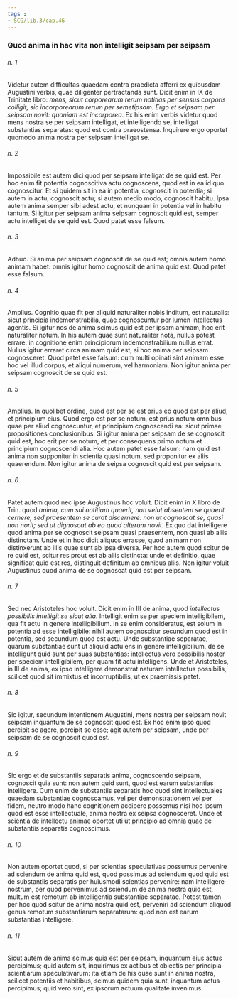 ```yaml
---
tags : 
- SCG/lib.3/cap.46
---
```


### Quod anima in hac vita non intelligit seipsam per seipsam

###### n. 1
Videtur autem difficultas quaedam contra praedicta afferri ex quibusdam Augustini verbis, quae diligenter pertractanda sunt. Dicit enim in IX de Trinitate libro: *mens, sicut corporearum rerum notitias per sensus corporis colligit, sic incorporearum rerum per semetipsam. Ergo et seipsam per seipsam novit: quoniam est incorporea*. Ex his enim verbis videtur quod mens nostra se per seipsam intelligat, et intelligendo se, intelligat substantias separatas: quod est contra praeostensa. Inquirere ergo oportet quomodo anima nostra per seipsam intelligat se.

###### n. 2
Impossibile est autem dici quod per seipsam intelligat de se quid est. Per hoc enim fit potentia cognoscitiva actu cognoscens, quod est in ea id quo cognoscitur. Et si quidem sit in ea in potentia, cognoscit in potentia; si autem in actu, cognoscit actu; si autem medio modo, cognoscit habitu. Ipsa autem anima semper sibi adest actu, et nunquam in potentia vel in habitu tantum. Si igitur per seipsam anima seipsam cognoscit quid est, semper actu intelliget de se quid est. Quod patet esse falsum.

###### n. 3
Adhuc. Si anima per seipsam cognoscit de se quid est; omnis autem homo animam habet: omnis igitur homo cognoscit de anima quid est. Quod patet esse falsum.

###### n. 4
Amplius. Cognitio quae fit per aliquid naturaliter nobis inditum, est naturalis: sicut principia indemonstrabilia, quae cognoscuntur per lumen intellectus agentis. Si igitur nos de anima scimus quid est per ipsam animam, hoc erit naturaliter notum. In his autem quae sunt naturaliter nota, nullus potest errare: in cognitione enim principiorum indemonstrabilium nullus errat. Nullus igitur erraret circa animam quid est, si hoc anima per seipsam cognosceret. Quod patet esse falsum: cum multi opinati sint animam esse hoc vel illud corpus, et aliqui numerum, vel harmoniam. Non igitur anima per seipsam cognoscit de se quid est.

###### n. 5
Amplius. In quolibet ordine, quod est per se est prius eo quod est per aliud, et principium eius. Quod ergo est per se notum, est prius notum omnibus quae per aliud cognoscuntur, et principium cognoscendi ea: sicut primae propositiones conclusionibus. Si igitur anima per seipsam de se cognoscit quid est, hoc erit per se notum, et per consequens primo notum et principium cognoscendi alia. Hoc autem patet esse falsum: nam quid est anima non supponitur in scientia quasi notum, sed proponitur ex aliis quaerendum. Non igitur anima de seipsa cognoscit quid est per seipsam.

###### n. 6
Patet autem quod nec ipse Augustinus hoc voluit. Dicit enim in X libro de Trin. quod *anima, cum sui notitiam quaerit, non velut absentem se quaerit cernere, sed praesentem se curat discernere: non ut cognoscat se, quasi non norit; sed ut dignoscat ab eo quod alterum novit*. Ex quo dat intelligere quod anima per se cognoscit seipsam quasi praesentem, non quasi ab aliis distinctam. Unde et in hoc dicit aliquos errasse, quod animam non distinxerunt ab illis quae sunt ab ipsa diversa. Per hoc autem quod scitur de re quid est, scitur res prout est ab aliis distincta: unde et definitio, quae significat quid est res, distinguit definitum ab omnibus aliis. Non igitur voluit Augustinus quod anima de se cognoscat quid est per seipsam.

###### n. 7
Sed nec Aristoteles hoc voluit. Dicit enim in III de anima, quod *intellectus possibilis intelligit se sicut alia*. Intelligit enim se per speciem intelligibilem, qua fit actu in genere intelligibilium. In se enim consideratus, est solum in potentia ad esse intelligibile: nihil autem cognoscitur secundum quod est in potentia, sed secundum quod est actu. Unde substantiae separatae, quarum substantiae sunt ut aliquid actu ens in genere intelligibilium, de se intelligunt quid sunt per suas substantias: intellectus vero possibilis noster per speciem intelligibilem, per quam fit actu intelligens. Unde et Aristoteles, in III de anima, ex ipso intelligere demonstrat naturam intellectus possibilis, scilicet quod sit immixtus et incorruptibilis, ut ex praemissis patet.

###### n. 8
Sic igitur, secundum intentionem Augustini, mens nostra per seipsam novit seipsam inquantum de se cognoscit quod est. Ex hoc enim ipso quod percipit se agere, percipit se esse; agit autem per seipsam, unde per seipsam de se cognoscit quod est.

###### n. 9
Sic ergo et de substantiis separatis anima, cognoscendo seipsam, cognoscit quia sunt: non autem quid sunt, quod est earum substantias intelligere. Cum enim de substantiis separatis hoc quod sint intellectuales quaedam substantiae cognoscamus, vel per demonstrationem vel per fidem, neutro modo hanc cognitionem accipere possemus nisi hoc ipsum quod est esse intellectuale, anima nostra ex seipsa cognosceret. Unde et scientia de intellectu animae oportet uti ut principio ad omnia quae de substantiis separatis cognoscimus.

###### n. 10
Non autem oportet quod, si per scientias speculativas possumus pervenire ad sciendum de anima quid est, quod possimus ad sciendum quod quid est de substantiis separatis per huiusmodi scientias pervenire: nam intelligere nostrum, per quod pervenimus ad sciendum de anima nostra quid est, multum est remotum ab intelligentia substantiae separatae. Potest tamen per hoc quod scitur de anima nostra quid est, perveniri ad sciendum aliquod genus remotum substantiarum separatarum: quod non est earum substantias intelligere.

###### n. 11
Sicut autem de anima scimus quia est per seipsam, inquantum eius actus percipimus; quid autem sit, inquirimus ex actibus et obiectis per principia scientiarum speculativarum: ita etiam de his quae sunt in anima nostra, scilicet potentiis et habitibus, scimus quidem quia sunt, inquantum actus percipimus; quid vero sint, ex ipsorum actuum qualitate invenimus.

